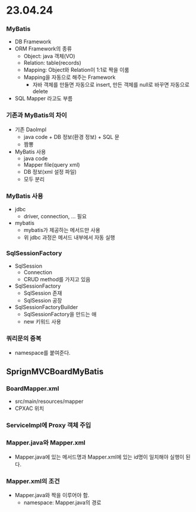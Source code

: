 # 23.04.24
### MyBatis
- DB Framework
- ORM Framework의 종류
  - Object: java 객체(VO)
  - Relation: table(records)
  - Mapping: Object와 Relation이 1:1로 짝을 이룸
  - Mapping을 자동으로 해주는 Framework
    - 자바 객체를 만들면 자동으로 insert, 만든 객체를 null로 바꾸면 자동으로 delete
- SQL Mapper 라고도 부름

### 기존과 MyBatis의 차이
- 기존 DaoImpl
  - java code + DB 정보(환경 정보) + SQL 문
  - 짬뽕
- MyBatis 사용
  - java code
  - Mapper file(query xml)
  - DB 정보(xml 설정 파일)
  - 모두 분리

### MyBatis 사용
- jdbc
  - driver, connection, ... 필요
- mybatis
  - mybatis가 제공하는 메서드만 사용
  - 위 jdbc 과정은 메서드 내부에서 자동 실행

### SqlSessionFactory
- SqlSession
  - Connection
  - CRUD method를 가지고 있음
- SqlSessionFactory
  - SqlSession 존재
  - SqlSession 공장
- SqlSessionFactoryBuilder
  - SqlSessionFactory을 만드는 애
  - new 키워드 사용

### 쿼리문의 중복
- namespace를 붙여준다.

## SprignMVCBoardMyBatis
### BoardMapper.xml
- src/main/resources/mapper
- CPXAC 위치

### ServiceImpl에 Proxy 객체 주입
### Mapper.java와 Mapper.xml
- Mapper.java에 있는 메서드명과 Mapper.xml에 있는 id명이 일치해야 실행이 된다.
### Mapper.xml의 조건
- Mapper.java와 짝을 이루어야 함.
  - namespace: Mapper.java의 경로